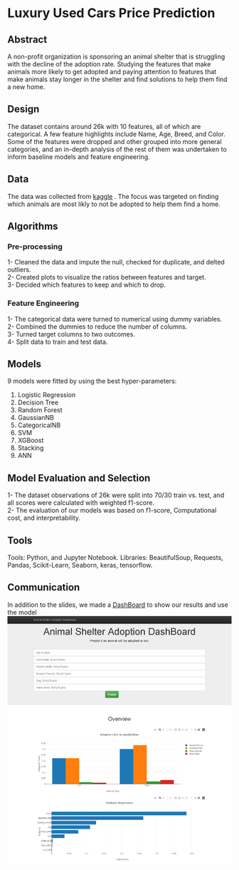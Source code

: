 # Luxury Used Cars Price Prediction 
## Abstract
A non-profit organization is sponsoring an animal shelter that is struggling with the decline of the adoption rate. Studying the features that make animals more likely to get adopted and paying attention to features that make animals stay longer in the shelter and find solutions to help them find a new home.

## Design
The dataset contains around 26k with 10 features, all of which are categorical. A few feature highlights include Name, Age, Breed, and Color. Some of the features were dropped and other grouped into more general categories, and an in-depth analysis of the rest of them was undertaken to inform baseline models and feature engineering.

## Data
The data was collected from [kaggle](https://www.kaggle.com/c/shelter-animal-outcomes) . The focus was targeted on finding which animals are most likly to not be adopted to help them find a home.


## Algorithms
### Pre-processing
1-	Cleaned the data and impute the null, checked for duplicate, and delted outliers.  
2-	Created plots to visualize the ratios between features and target.  
3-	Decided which features to keep and which to drop.  

### Feature Engineering
1-	The categorical data were turned to numerical using dummy variables.  
2-	Combined the dummies to reduce the number of columns.  
3-	Turned target columns to two outcomes.  
4-	Split data to train and test data.  

## Models
9 models were fitted by using the best hyper-parameters:
1. Logistic Regression  
2. Decision Tree  
3. Random Forest  
4. GaussianNB  
5. CategoricalNB  
6. SVM  
7. XGBoost  
8. Stacking  
9. ANN

## Model Evaluation and Selection
1-	The dataset observations of 26k were split into 70/30 train vs. test, and all scores were calculated with weighted f1-score.  
2-	The evaluation of our models was based on f1-score, Computational cost, and interpretability.  

## Tools
Tools: Python, and Jupyter Notebook. 
Libraries: BeautifulSoup, Requests, Pandas, Scikit-Learn, Seaborn, keras, tensorflow.  

## Communication
In addition to the slides, we made a [DashBoard](https://animal-shelter-dashboard.herokuapp.com/) to show our results and use the model
![dash](dash.png)
